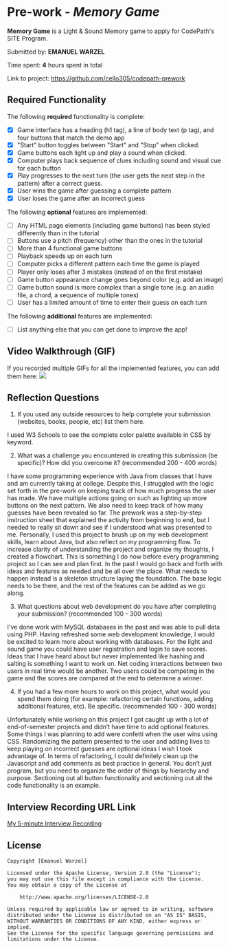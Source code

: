 # Pre-work - *Memory Game*

**Memory Game** is a Light & Sound Memory game to apply for CodePath's SITE Program. 

Submitted by: **EMANUEL WARZEL**

Time spent: **4** hours spent in total

Link to project: https://github.com/cello305/codepath-prework

## Required Functionality

The following **required** functionality is complete:

* [x] Game interface has a heading (h1 tag), a line of body text (p tag), and four buttons that match the demo app
* [x] "Start" button toggles between "Start" and "Stop" when clicked. 
* [x] Game buttons each light up and play a sound when clicked. 
* [x] Computer plays back sequence of clues including sound and visual cue for each button
* [x] Play progresses to the next turn (the user gets the next step in the pattern) after a correct guess. 
* [x] User wins the game after guessing a complete pattern
* [x] User loses the game after an incorrect guess

The following **optional** features are implemented:

* [ ] Any HTML page elements (including game buttons) has been styled differently than in the tutorial
* [ ] Buttons use a pitch (frequency) other than the ones in the tutorial
* [ ] More than 4 functional game buttons
* [ ] Playback speeds up on each turn
* [ ] Computer picks a different pattern each time the game is played
* [ ] Player only loses after 3 mistakes (instead of on the first mistake)
* [ ] Game button appearance change goes beyond color (e.g. add an image)
* [ ] Game button sound is more complex than a single tone (e.g. an audio file, a chord, a sequence of multiple tones)
* [ ] User has a limited amount of time to enter their guess on each turn

The following **additional** features are implemented:

- [ ] List anything else that you can get done to improve the app!

## Video Walkthrough (GIF)

If you recorded multiple GIFs for all the implemented features, you can add them here:
![](https://recordit.co/Yj9CDyQnpQ)

## Reflection Questions
1. If you used any outside resources to help complete your submission (websites, books, people, etc) list them here. 

I used W3 Schools to see the complete color palette available in CSS by keyword.

2. What was a challenge you encountered in creating this submission (be specific)? How did you overcome it? (recommended 200 - 400 words) 

I have some programming experience with Java from classes that I have and am currently taking at college. Despite this, I struggled with the logic set forth in the pre-work on keeping track of how much progress the user has made. We have multiple actions going on such as lighting up more buttons on the next pattern. We also need to keep track of how many guesses have been revealed so far. The prework was a step-by-step instruction sheet that explained the activity from beginning to end, but I needed to really sit down and see if I understood what was presented to me. Personally, I used this project to brush up on my web development skills, learn about Java, but also reflect on my programming flow. To increase clarity of understanding the project and organize my thoughts, I created a flowchart. This is something I do now before every programming project so I can see and plan first. In the past I would go back and forth with ideas and features as needed and be all over the place. What needs to happen instead is a skeleton structure laying the foundation. The base logic needs to be there, and the rest of the features can be added as we go along.

3. What questions about web development do you have after completing your submission? (recommended 100 - 300 words) 

I've done work with MySQL databases in the past and was able to pull data using PHP. Having refreshed some web development knowledge, I would be excited to learn more about working with databases. For the light and sound game you could have user registration and login to save scores. Ideas that I have heard about but never implemented like hashing and salting is something I want to work on. Net coding interactions between two users in real time would be another. Two users could be competing in the game and the scores are compared at the end to determine a winner.

4. If you had a few more hours to work on this project, what would you spend them doing (for example: refactoring certain functions, adding additional features, etc). Be specific. (recommended 100 - 300 words) 

Unfortunately while working on this project I got caught up with a lot of end-of-semester projects and didn’t have time to add optional features. Some things I was planning to add were confetti when the user wins using CSS. Randomizing the pattern presented to the user and adding lives to keep playing on incorrect guesses are optional ideas I wish I took advantage of. In terms of refactoring, I could definitely clean up the Javascript and add comments as best practice in general. You don’t just program, but you need to organize the order of things by hierarchy and purpose. Sectioning out all button functionality and sectioning out all the code functionality is an example.





## Interview Recording URL Link

[My 5-minute Interview Recording](https://youtu.be/bSEr5Le0el4)


## License

    Copyright [Emanuel Warzel]

    Licensed under the Apache License, Version 2.0 (the "License");
    you may not use this file except in compliance with the License.
    You may obtain a copy of the License at

        http://www.apache.org/licenses/LICENSE-2.0

    Unless required by applicable law or agreed to in writing, software
    distributed under the License is distributed on an "AS IS" BASIS,
    WITHOUT WARRANTIES OR CONDITIONS OF ANY KIND, either express or implied.
    See the License for the specific language governing permissions and
    limitations under the License.
